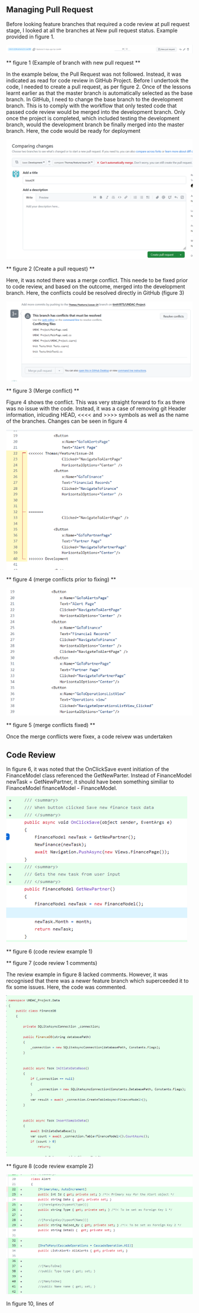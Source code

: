 ## Managing Pull Request

Before looking feature branches that required a code review at pull request stage, I looked at all the branches at New pull request status. Example provided in figure 1.

![](/images/week11-check-pull-requests.png "")

** figure 1 (Example of branch with new pull request **

In the example below, the Pull Request was not followed. Instead, it was indicated as read for code review in GitHub Project.  Before I undertook the code, I needed to create a pull request, as per figure 2.  Once of the lessons learnt earlier as that the master branch is automatically selected as the base branch. In GitHub, I need to change the base branch to the development branch. This is to comply with the workflow that only tested code that passed code review would be merged into the development branch. Only once the project is completed, which included testing the development branch, would the development branch be finally merged into the master branch.  Here, the code would be ready for deployment

![](/images/week11-create-pull-request.png "")

** figure 2 (Create a pull request) **

Here, it was noted there was a merge conflict. This neede to be fixed prior to code review, and based on the outcome, merged into the development branch.  Here, the conflicts could be resolved directly in GitHub (figure 3)

![](/images/week11-merge-conflict.png "")

** figure 3 (Merge conflict) **

Figure 4 shows the conflict.  This was very straight forward to fix as there was no issue with the code. Instead, it was a case of removing git Header information, inlcuding HEAD, <<<< and  >>>> symbols as well as the name of the branches.  Changes can be seen in figure 4

![](/images/week11-pre-merge-conflict-fix.png "")

** figure 4 (merge conflicts prior to fixing) **

![](/images/week11-post-merge-conflict-fix.png "")

** figure 5 (merge conflicts fixed) **

Once the merge conflicts were fixex, a code reivew was undertaken

## Code Review

In figure 6, it was noted that the OnClickSave event initiation of the FinanceModel class referenced the GetNewParter.  Instead of FinanceModel newTask = GetNewPartner, it should have been something similiar to FinanceModel financeModel - FinanceModel.  

![](/images/week11-code-review1.png " ")

** figure 6 (code review example 1)


** figure 7 (code review 1 comments)

The review example in figure 8 lacked comments. However, it was recognised that there was a newer feature branch which superceeded it to fix some issues. Here, the code was commented.

![](/images/week11-code-review2.png " ")

** figure 8 (code review example 2)

![](/images/week11-code-review3.png " ")

In figure 10, lines of 
